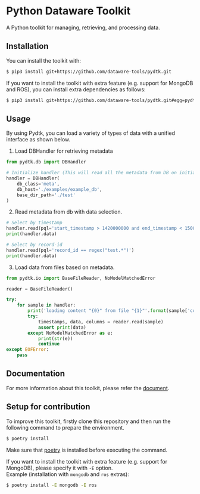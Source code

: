 # Python Dataware Toolkit

A Python toolkit for managing, retrieving, and processing data.

## Installation
You can install the toolkit with:
```bash
$ pip3 install git+https://github.com/dataware-tools/pydtk.git

```

If you want to install the toolkit with extra feature (e.g. support for MongoDB and ROS), 
you can install extra dependencies as follows:
```bash
$ pip3 install git+https://github.com/dataware-tools/pydtk.git#egg=pydtk[mongodb,ros]

```


## Usage

By using Pydtk, you can load a variety of types of data with a unified interface as shown below.

1. Load DBHandler for retrieving metadata
```python
from pydtk.db import DBHandler

# Initialize handler (This will read all the metadata from DB on initialization)
handler = DBHandler(
    db_class='meta',
    db_host='./examples/example_db',
    base_dir_path='./test'
)

```

2. Read metadata from db with data selection.
```python
# Select by timestamp
handler.read(pql='start_timestamp > 1420000000 and end_timestamp < 1500000000')
print(handler.data)

# Select by record-id
handler.read(pql='record_id == regex("test.*")')
print(handler.data)

```

3. Load data from files based on metadata.
```python
from pydtk.io import BaseFileReader, NoModelMatchedError

reader = BaseFileReader()

try:
    for sample in handler:
        print('loading content "{0}" from file "{1}"'.format(sample['contents'], sample['path']))
        try:
            timestamps, data, columns = reader.read(sample)
            assert print(data)
        except NoModelMatchedError as e:
            print(str(e))
            continue
except EOFError:
    pass
```


## Documentation
For more information about this toolkit, please refer the [document](https://dataware-tools.github.io/pydtk/).


## Setup for contribution
To improve this toolkit, firstly clone this repository and then 
run the following command to prepare the environment. 

```bash
$ poetry install

```

Make sure that [poetry](https://python-poetry.org/) is installed before executing the command.

If you want to install the toolkit with extra feature (e.g. support for MongoDB), 
please specify it with `-E` option.  
Example (installation with `mongodb` and `ros` extras):
```bash
$ poetry install -E mongodb -E ros

```
